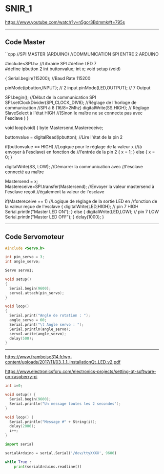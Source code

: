 # SNIR_1

https://www.youtube.com/watch?v=n5gor3Bdmmk#t=795s

---
## Code Master 

``cpp
//SPI MASTER (ARDUINO)
//COMMUNICATION SPI ENTRE 2 ARDUINO 

#include<SPI.h>                             //Librairie SPI 
#define LED 7           
#define ipbutton 2
int buttonvalue;
int x;
void setup (void)

{
  Serial.begin(115200);                   //Baud Rate 115200 
  
  pinMode(ipbutton,INPUT);                // 2 input 
  pinMode(LED,OUTPUT);                    // 7 Output
  
  SPI.begin();                            //Début de la communication SPI
  SPI.setClockDivider(SPI_CLOCK_DIV8);    //Réglage de l'horloge de communication 
                                          //SPI à 8 (16/8=2Mhz)
  digitalWrite(SS,HIGH);                  // Réglage SlaveSelect à l'état HIGH 
                                //(Sinon le maître ne se connecte pas avec l'esclave )
}

void loop(void)
{
  byte Mastersend,Mastereceive;          

  buttonvalue = digitalRead(ipbutton);   //Lire l'état de la pin 2

  if(buttonvalue == HIGH)                //Logique pour le réglage de la valeur x 
                                         //(à envoyer à l'esclave) en fonction de 
                                         //l'entrée de la pin 2 
  {
    x = 1;
  }
  else
  {
    x = 0;
  }
  
  digitalWrite(SS, LOW);                  //Démarrer la communication avec 
                                          //l'esclave connecté au maître 
  
  Mastersend = x;                            
  Mastereceive=SPI.transfer(Mastersend); //Envoyer la valeur mastersend à l'esclave reçoit 
                                         //également la valeur de l'esclave 
  
  if(Mastereceive == 1)                   //Logique de réglage de la sortie LED en
                                          //fonction de la valeur reçue de l'esclave 
  {
    digitalWrite(LED,HIGH);              // pin 7 HIGH
    Serial.println("Master LED ON");
  }
  else
  {
   digitalWrite(LED,LOW);               // pin 7 LOW
   Serial.println("Master LED OFF");
  }
  delay(1000);
}


___

## Code Servomoteur

```cpp
#include <Servo.h>

int pin_servo = 3;
int angle_servo;

Servo servo1;

void setup()
{
  Serial.begin(9600);
  servo1.attach(pin_servo);
}

void loop()
{
  Serial.print("Angle de rotation : ");
  angle_servo = 60;
  Serial.print("\t Angle servo : ");
  Serial.println(angle_servo);
  servo1.write(angle_servo);
  delay(500);
}
```


---

https://www.framboise314.fr/wp-content/uploads/2017/11/03_1_1_InstallationQt_LED_v2.pdf

https://www.electronicsforu.com/electronics-projects/setting-qt-software-on-raspberry-pi


```cpp
int i=0;

void setup() {
  Serial.begin(9600);
  Serial.println("Un message toutes les 2 secondes");
}

void loop() {
  Serial.println("Message #" + String(i));
  delay(2000);
  i++;
}
```


```python
import serial

serialArduino = serial.Serial('/dev/ttyXXXX', 9600)

while True :
  	print(serialArduino.readline())
